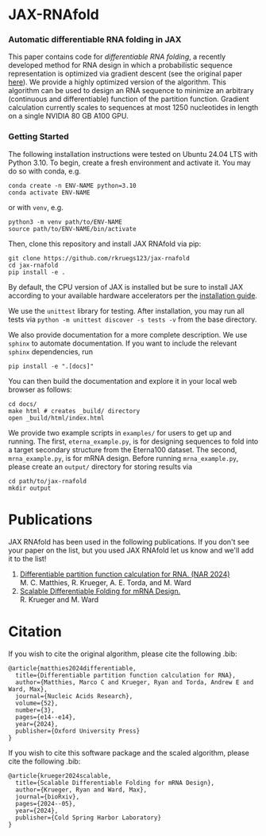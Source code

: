 # JAX-RNAfold

### Automatic differentiable RNA folding in JAX

This paper contains code for *differentiable RNA folding*, a recently developed method for RNA design in which a probabilistic sequence representation is optimized via gradient descent (see the original paper [here](https://academic.oup.com/nar/article/52/3/e14/7457012)). We provide a highly optimized version of the algorithm. This algorithm can be used to design an RNA sequence to minimize an arbitrary (continuous and differentiable) function of the partition function. Gradient calculation currently scales to sequences at most 1250 nucleotides in length on a single NVIDIA 80 GB A100 GPU.


### Getting Started

The following installation instructions were tested on Ubuntu 24.04 LTS with Python 3.10.
To begin, create a fresh environment and activate it.
You may do so with conda, e.g.
```
conda create -n ENV-NAME python=3.10
conda activate ENV-NAME
```
or with `venv`, e.g.
```
python3 -m venv path/to/ENV-NAME
source path/to/ENV-NAME/bin/activate
```
Then, clone this repository and install JAX RNAfold via pip:
```
git clone https://github.com/rkruegs123/jax-rnafold
cd jax-rnafold
pip install -e .
```
By default, the CPU version of JAX is installed but be sure to install JAX according to your available hardware accelerators per the [installation guide](https://github.com/google/jax#installation).

We use the `unittest` library for testing. After installation, you may run all tests via `python -m unittest discover -s tests -v` from the base directory.

We also provide documentation for a more complete description.
We use `sphinx` to automate documentation.
If you want to include the relevant `sphinx` dependencies, run
```
pip install -e ".[docs]"
```
You can then build the documentation and explore it in your local web browser as follows:
```
cd docs/
make html # creates _build/ directory
open _build/html/index.html
```

We provide two example scripts in `examples/` for users to get up and running. The first, `eterna_example.py`, is for designing sequences to fold into a target secondary structure from the Eterna100 dataset. The second, `mrna_example.py`, is for mRNA design. Before running `mrna_example.py`, please create an `output/` directory for storing results via
```
cd path/to/jax-rnafold
mkdir output
```


# Publications

JAX RNAfold has been used in the following publications. If you don't see your paper on the list, but you used JAX RNAfold let us know and we'll add it to the list!

1. [Differentiable partition function calculation for RNA. (NAR 2024)](https://academic.oup.com/nar/article/52/3/e14/7457012)<br> M. C. Matthies, R. Krueger, A. E. Torda, and M. Ward
2. [Scalable Differentiable Folding for mRNA Design.](https://www.biorxiv.org/content/10.1101/2024.05.29.594436v1)<br> R. Krueger and M. Ward


# Citation

If you wish to cite the original algorithm, please cite the following .bib:
```
@article{matthies2024differentiable,
  title={Differentiable partition function calculation for RNA},
  author={Matthies, Marco C and Krueger, Ryan and Torda, Andrew E and Ward, Max},
  journal={Nucleic Acids Research},
  volume={52},
  number={3},
  pages={e14--e14},
  year={2024},
  publisher={Oxford University Press}
}
```
If you wish to cite this software package and the scaled algorithm, please cite the following .bib:
```
@article{krueger2024scalable,
  title={Scalable Differentiable Folding for mRNA Design},
  author={Krueger, Ryan and Ward, Max},
  journal={bioRxiv},
  pages={2024--05},
  year={2024},
  publisher={Cold Spring Harbor Laboratory}
}
```

